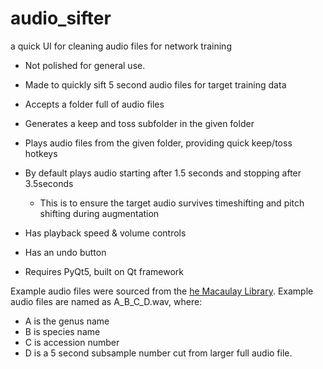 # audio_sifter
a quick UI for cleaning audio files for network training

- Not polished for general use.
- Made to quickly sift 5 second audio files for target training data
- Accepts a folder full of audio files
- Generates a keep and toss subfolder in the given folder
- Plays audio files from the given folder, providing quick keep/toss hotkeys
- By default plays audio starting after 1.5 seconds and stopping after 3.5seconds
  - This is to ensure the target audio survives timeshifting and pitch shifting during augmentation
- Has playback speed & volume controls
- Has an undo button

- Requires PyQt5, built on Qt framework

Example audio files were sourced from the [he Macaulay Library](https://www.macaulaylibrary.org/).
Example audio files are named as A_B_C_D.wav, where:
 - A is the genus name
 - B is species name
 - C is accession number
 - D is a 5 second subsample number cut from larger full audio file.
